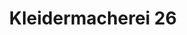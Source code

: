 ---
title: "Kleidermacherei 26"
url: /waidhofen-an-der-ybbs/kleidermacherei-26/
shop: Schneiderei
---
